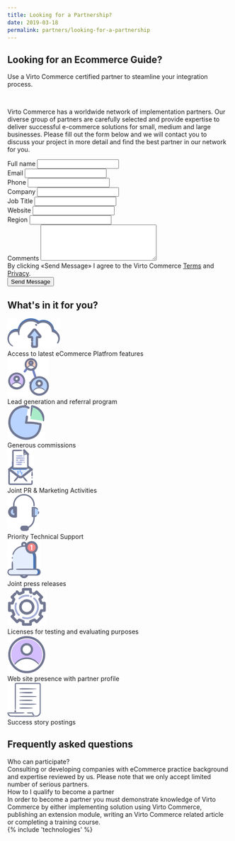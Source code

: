 ```yaml
---
title: Looking for a Partnership?
date: 2019-03-18
permalink: partners/looking-for-a-partnership
---
```

<div class="main">
    <div class="section__inner container">
        <div class="section__content">
            <h2>Looking for an Ecommerce Guide?</h2>
            <p class="section__descr">
                Use a Virto Commerce certified partner to steamline your integration process.
            </p>
            <br />
            <p class="section__descr">
                Virto Commerce has a worldwide network of implementation partners. Our diverse group of partners are carefully selected and provide expertise to deliver successful
                e-commerce solutions for small, medium and large businesses. Please fill out the form below and we will contact you to discuss your project in more detail and find
                the best partner in our network for you.
            </p>
        </div>
    </div>
    <div class="contacts-page">
        <div class="section">
            <div class="section__inner container">
                <div class="row">
                    <form class="col-lg-auto form">
                        <div class="section__info">
                            <div class="form-group row">
                                <div class="col-md-6">
                                    <label class="form-label">Full name</label>
                                    <input type="text" class="form-control" name="FullName">
                                </div>
                                <div class="col-md-6">
                                    <label class="form-label">Email</label>
                                    <input type="text" class="form-control" name="Email">
                                </div>
                            </div>
                            <div class="form-group row">
                                <div class="col-md-6">
                                    <label class="form-label">Phone</label>
                                    <input type="text" class="form-control" name="Phone">
                                </div>
                                <div class="col-md-6">
                                    <label class="form-label">Company</label>
                                    <input type="text" class="form-control" name="Company">
                                </div>
                            </div>
                            <div class="form-group row">
                                <div class="col-md-6">
                                    <label class="form-label">Job Title</label>
                                    <input type="text" class="form-control" name="JobTitle">
                                </div>
                                <div class="col-md-6">
                                    <label class="form-label">Website</label>
                                    <input type="text" class="form-control" name="Website">
                                </div>
                            </div>
                            <div class="form-group row">
                                <div class="col-md">
                                    <label class="form-label">Region</label>
                                    <input type="text" class="form-control" name="Region">
                                </div>
                            </div>
                            <div class="form-group">
                                <label class="form-label">Comments</label>
                                <textarea class="form-control" id="" cols="30" rows="5" name="Comments"></textarea>
                                <div class="form-descr">By clicking «Send Message» I agree to the Virto Commerce <a href="#">Terms</a> and <a href="#">Privacy</a>.</div>
                            </div>
                            <button class="btn btn--orange">Send Message</button>
                        </div>
                    </form>
                    <div class="col-lg">
                        <div class="features section__info">
                            <h2 class="section__t">What's in it for you?</h2>
                            <div class="row">
                                <div class="features__item col">
                                    <div class="features__img">
                                        <img src="../assets/images/partners/features/access.svg" alt="" class="features__icon">
                                    </div>
                                    <div class="features__descr">Access to latest eCommerce Platfrom features</div>
                                </div>
                                <div class="features__item col">
                                    <div class="features__img">
                                        <img src="../assets/images/partners/features/referral.svg" alt="" class="features__icon">
                                    </div>
                                    <div class="features__descr">Lead generation and referral program</div>
                                </div>
                                <div class="features__item col">
                                    <div class="features__img">
                                        <img src="../assets/images/partners/features/comission.svg" alt="" class="features__icon">
                                    </div>
                                    <div class="features__descr">Generous commissions</div>
                                </div>
                                <div class="features__item col">
                                    <div class="features__img">
                                        <img src="../assets/images/partners/features/pr.svg" alt="" class="features__icon">
                                    </div>
                                    <div class="features__descr">Joint PR & Marketing Activities</div>
                                </div>
                                <div class="features__item col">
                                    <div class="features__img">
                                        <img src="../assets/images/partners/features/support.svg" alt="" class="features__icon">
                                    </div>
                                    <div class="features__descr">Priority Technical Support</div>
                                </div>
                                <div class="features__item col">
                                    <div class="features__img">
                                        <img src="../assets/images/partners/features/press.svg" alt="" class="features__icon">
                                    </div>
                                    <div class="features__descr">Joint press releases</div>
                                </div>
                                <div class="features__item col">
                                    <div class="features__img">
                                        <img src="../assets/images/partners/features/license.svg" alt="" class="features__icon">
                                    </div>
                                    <div class="features__descr">Licenses for testing and evaluating purposes</div>
                                </div>
                                <div class="features__item col">
                                    <div class="features__img">
                                        <img src="../assets/images/partners/features/profile.svg" alt="" class="features__icon">
                                    </div>
                                    <div class="features__descr">Web site presence with partner profile</div>
                                </div>
                                <div class="features__item col">
                                    <div class="features__img">
                                        <img src="../assets/images/partners/features/story.svg" alt="" class="features__icon">
                                    </div>
                                    <div class="features__descr">Success story postings</div>
                                </div>
                            </div>
                        </div>
                    </div>
                </div>
            </div>
        </div>
    </div>
    <div class="section section--gray section--question">
        <div class="section__inner container">
            <h2 class="section__inner">Frequently asked questions</h2>
            <div class="question">
                <div class="question__t">Who can participate?</div>
                <div class="question__descr">Consulting or developing companies with eCommerce practice background and expertise reviewed by us. Please note that we only accept limited number of serious partners.</div>
                <div class="question__t">How to I qualify to become a partner</div>
                <div class="question__descr">In order to become a partner you must demonstrate knowledge of Virto Commerce by either implementing solution using Virto Commerce, publishing an extension module, writing an Virto Commerce related article or completing a training course.</div>
            </div>
        </div>
    </div>
    {% include 'technologies' %}
</div>
